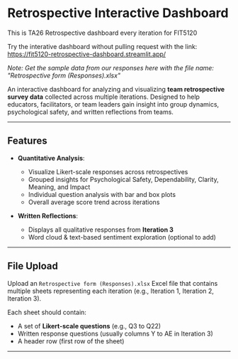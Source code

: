 # Retrospective Interactive Dashboard

This is TA26 Retrospective dashboard every iteration for FIT5120

Try the interative dashboard without pulling request with the link: 
https://fit5120-retrospective-dashboard.streamlit.app/

*Note: Get the sample data from our responses here with the file name: "Retrospective form (Responses).xlsx"*

An interactive dashboard for analyzing and visualizing **team retrospective survey data** collected across multiple iterations. 
Designed to help educators, facilitators, or team leaders gain insight into group dynamics, psychological safety, and written reflections from teams.

---

## Features

- **Quantitative Analysis**:
  - Visualize Likert-scale responses across retrospectives
  - Grouped insights for Psychological Safety, Dependability, Clarity, Meaning, and Impact
  - Individual question analysis with bar and box plots
  - Overall average score trend across iterations

- **Written Reflections**:
  - Displays all qualitative responses from **Iteration 3**
  - Word cloud & text-based sentiment exploration (optional to add)

---

##  File Upload

Upload an `Retrospective form (Responses).xlsx` Excel file that contains multiple sheets representing each iteration (e.g., Iteration 1, Iteration 2, Iteration 3).

Each sheet should contain:

- A set of **Likert-scale questions** (e.g., Q3 to Q22)
- Written response questions (usually columns Y to AE in Iteration 3)
- A header row (first row of the sheet)

---

